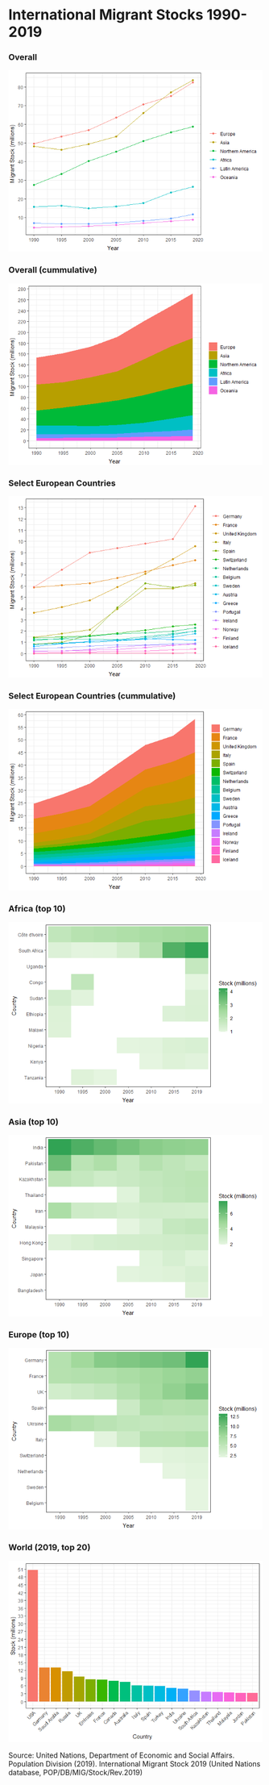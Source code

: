 International Migrant Stocks 1990-2019
================

### Overall

![](unfpa_files/figure-gfm/1-1.png)<!-- -->

### Overall (cummulative)

![](unfpa_files/figure-gfm/2-1.png)<!-- -->

### Select European Countries

![](unfpa_files/figure-gfm/3-1.png)<!-- -->

### Select European Countries (cummulative)

![](unfpa_files/figure-gfm/4-1.png)<!-- -->

### Africa (top 10)

![](unfpa_files/figure-gfm/5-1.png)<!-- -->

### Asia (top 10)

![](unfpa_files/figure-gfm/8-1.png)<!-- -->

### Europe (top 10)

![](unfpa_files/figure-gfm/6-1.png)<!-- -->

### World (2019, top 20)

![](unfpa_files/figure-gfm/7-1.png)<!-- -->

Source: United Nations, Department of Economic and Social Affairs.
Population Division (2019). International Migrant Stock 2019 (United
Nations database, POP/DB/MIG/Stock/Rev.2019)
